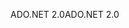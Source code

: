 <span data-ttu-id="0e334-101">ADO.NET 2.0</span><span class="sxs-lookup"><span data-stu-id="0e334-101">ADO.NET 2.0</span></span>